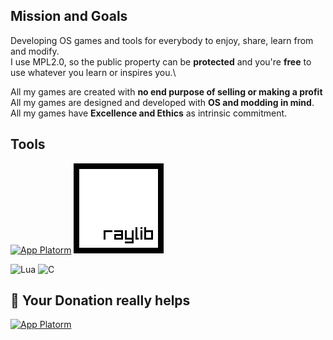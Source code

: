 ## Mission and Goals
Developing OS games and tools for everybody to enjoy, share, learn from and modify.\
I use MPL2.0, so the public property can be **protected** and you're **free** to use whatever you learn or inspires you.\

All my games are created with **no end purpose of selling or making a profit**\
All my games are designed and developed with **OS and modding in mind**.\
All my games have **Excellence and Ethics** as intrinsic commitment.

## Tools
[![App Platorm](https://raw.githubusercontent.com/love2d/love/60278b0532036d404c0b7b011c7b63ab58a5ddaf/platform/unix/love.svg)](https://www.love2d.org/)
[![App Platorm](https://github.com/raysan5/raylib/blob/master/logo/raylib_144x144.png?raw=true)](https://www.raylib.com/)

![Lua](https://img.shields.io/badge/lua-%232C2D72.svg?style=for-the-badge&logo=lua&logoColor=white)
![C](https://img.shields.io/badge/c-%2300599C.svg?style=for-the-badge&logo=c&logoColor=white)

## :bear: Your Donation really helps
[![App Platorm](https://img.shields.io/badge/Ko--fi-F16061?style=for-the-badge&logo=ko-fi&logoColor=white)](https://ko-fi.com/grislic)
